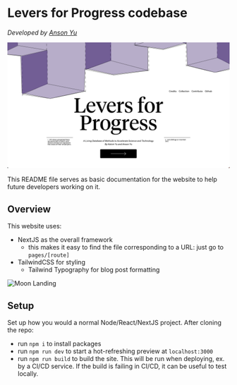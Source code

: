 # Levers for Progress codebase

_Developed by [Anson Yu](https://www.ansonyu.me/)_

![Landing Page](https://github.com/ansonyuu/levers/blob/main/public/cover-landing.png)

This README file serves as basic documentation for the website to help future developers working on it.

## Overview

This website uses:

- NextJS as the overall framework
  - this makes it easy to find the file corresponding to a URL: just go to `pages/[route]`
- TailwindCSS for styling
  - Tailwind Typography for blog post formatting

![Moon Landing]([https://github.com/ansonyuu/levers/blob/main/public/cover-landing.png](https://github.com/ansonyuu/levers/blob/main/public/letter-moon.png))
## Setup

Set up how you would a normal Node/React/NextJS project. After cloning the repo:

- run `npm i` to install packages
- run `npm run dev` to start a hot-refreshing preview at `localhost:3000`
- run `npm run build` to build the site. This will be run when deploying, ex. by a CI/CD service. If the build is failing in CI/CD, it can be useful to test locally.


